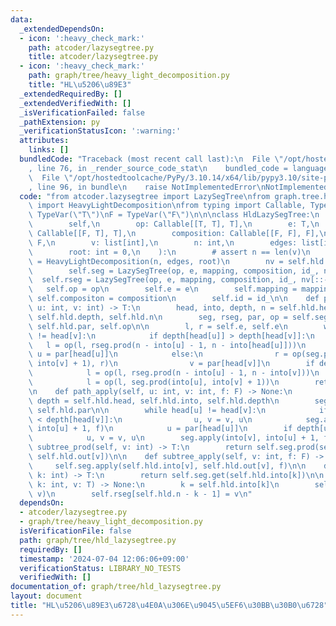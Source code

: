 ```yaml
---
data:
  _extendedDependsOn:
  - icon: ':heavy_check_mark:'
    path: atcoder/lazysegtree.py
    title: atcoder/lazysegtree.py
  - icon: ':heavy_check_mark:'
    path: graph/tree/heavy_light_decomposition.py
    title: "HL\u5206\u89E3"
  _extendedRequiredBy: []
  _extendedVerifiedWith: []
  _isVerificationFailed: false
  _pathExtension: py
  _verificationStatusIcon: ':warning:'
  attributes:
    links: []
  bundledCode: "Traceback (most recent call last):\n  File \"/opt/hostedtoolcache/PyPy/3.10.14/x64/lib/pypy3.10/site-packages/onlinejudge_verify/documentation/build.py\"\
    , line 76, in _render_source_code_stat\n    bundled_code = language.bundle(\n\
    \  File \"/opt/hostedtoolcache/PyPy/3.10.14/x64/lib/pypy3.10/site-packages/onlinejudge_verify/languages/python.py\"\
    , line 96, in bundle\n    raise NotImplementedError\nNotImplementedError\n"
  code: "from atcoder.lazysegtree import LazySegTree\nfrom graph.tree.heavy_light_decomposition\
    \ import HeavyLightDecomposition\nfrom typing import Callable, TypeVar\n\nT =\
    \ TypeVar(\"T\")\nF = TypeVar(\"F\")\n\n\nclass HldLazySegTree:\n    def __init__(\n\
    \        self,\n        op: Callable[[T, T], T],\n        e: T,\n        mapping:\
    \ Callable[[F, T], T],\n        composition: Callable[[F, F], F],\n        id_:\
    \ F,\n        v: list[int],\n        n: int,\n        edges: list[int, int],\n\
    \        root: int = 0,\n    ):\n        # assert n == len(v)\n        self.hld\
    \ = HeavyLightDecomposition(n, edges, root)\n        nv = self.hld.build_list(v)\n\
    \        self.seg = LazySegTree(op, e, mapping, composition, id_, nv)\n      \
    \  self.rseg = LazySegTree(op, e, mapping, composition, id_, nv[::-1])\n     \
    \   self.op = op\n        self.e = e\n        self.mapping = mapping\n       \
    \ self.compositon = composition\n        self.id = id_\n\n    def path_prod(self,\
    \ u: int, v: int) -> T:\n        head, into, depth, n = self.hld.head, self.hld.into,\
    \ self.hld.depth, self.hld.n\n        seg, rseg, par, op = self.seg, self.rseg,\
    \ self.hld.par, self.op\n\n        l, r = self.e, self.e\n        while head[u]\
    \ != head[v]:\n            if depth[head[u]] > depth[head[v]]:\n             \
    \   l = op(l, rseg.prod(n - into[u] - 1, n - into[head[u]]))\n               \
    \ u = par[head[u]]\n            else:\n                r = op(seg.prod(into[head[v]],\
    \ into[v] + 1), r)\n                v = par[head[v]]\n        if depth[u] > depth[v]:\n\
    \            l = op(l, rseg.prod(n - into[u] - 1, n - into[v]))\n        else:\n\
    \            l = op(l, seg.prod(into[u], into[v] + 1))\n        return op(l, r)\n\
    \n    def path_apply(self, u: int, v: int, f: F) -> None:\n        head, into,\
    \ depth = self.hld.head, self.hld.into, self.hld.depth\n        seg, par = self.seg,\
    \ self.hld.par\n\n        while head[u] != head[v]:\n            if depth[head[u]]\
    \ < depth[head[v]]:\n                u, v = v, u\n            seg.apply(into[head[u]],\
    \ into[u] + 1, f)\n            u = par[head[u]]\n        if depth[u] < depth[v]:\n\
    \            u, v = v, u\n        seg.apply(into[v], into[u] + 1, f)\n\n    def\
    \ subtree_prod(self, v: int) -> T:\n        return self.seg.prod(self.hld.into[v],\
    \ self.hld.out[v])\n\n    def subtree_apply(self, v: int, f: F) -> None:\n   \
    \     self.seg.apply(self.hld.into[v], self.hld.out[v], f)\n\n    def get(self,\
    \ k: int) -> T:\n        return self.seg.get(self.hld.into[k])\n\n    def set(self,\
    \ k: int, v: T) -> None:\n        k = self.hld.into[k]\n        self.seg.set(k,\
    \ v)\n        self.rseg[self.hld.n - k - 1] = v\n"
  dependsOn:
  - atcoder/lazysegtree.py
  - graph/tree/heavy_light_decomposition.py
  isVerificationFile: false
  path: graph/tree/hld_lazysegtree.py
  requiredBy: []
  timestamp: '2024-07-04 12:06:06+09:00'
  verificationStatus: LIBRARY_NO_TESTS
  verifiedWith: []
documentation_of: graph/tree/hld_lazysegtree.py
layout: document
title: "HL\u5206\u89E3\u6728\u4E0A\u306E\u9045\u5EF6\u30BB\u30B0\u6728"
---
```


